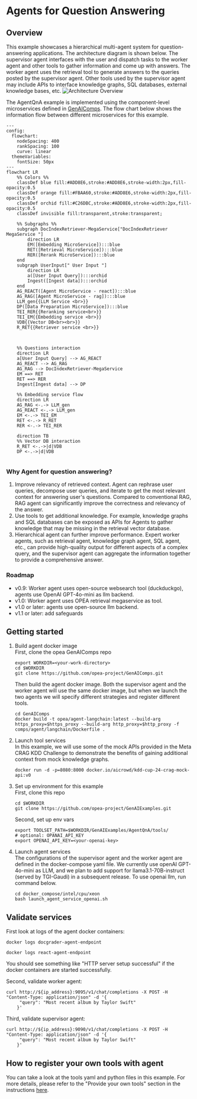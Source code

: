 # Agents for Question Answering

## Overview

This example showcases a hierarchical multi-agent system for question-answering applications. The architecture diagram is shown below. The supervisor agent interfaces with the user and dispatch tasks to the worker agent and other tools to gather information and come up with answers. The worker agent uses the retrieval tool to generate answers to the queries posted by the supervisor agent. Other tools used by the supervisor agent may include APIs to interface knowledge graphs, SQL databases, external knowledge bases, etc.
![Architecture Overview](assets/agent_qna_arch.png)

The AgentQnA example is implemented using the component-level microservices defined in [GenAIComps](https://github.com/opea-project/GenAIComps). The flow chart below shows the information flow between different microservices for this example.

```mermaid
---
config:
  flowchart:
    nodeSpacing: 400
    rankSpacing: 100
    curve: linear
  themeVariables:
    fontSize: 50px
---
flowchart LR
    %% Colors %%
    classDef blue fill:#ADD8E6,stroke:#ADD8E6,stroke-width:2px,fill-opacity:0.5
    classDef orange fill:#FBAA60,stroke:#ADD8E6,stroke-width:2px,fill-opacity:0.5
    classDef orchid fill:#C26DBC,stroke:#ADD8E6,stroke-width:2px,fill-opacity:0.5
    classDef invisible fill:transparent,stroke:transparent;

    %% Subgraphs %%
    subgraph DocIndexRetriever-MegaService["DocIndexRetriever MegaService "]
        direction LR
        EM([Embedding MicroService]):::blue
        RET([Retrieval MicroService]):::blue
        RER([Rerank MicroService]):::blue
    end
    subgraph UserInput[" User Input "]
        direction LR
        a([User Input Query]):::orchid
        Ingest([Ingest data]):::orchid
    end
    AG_REACT([Agent MicroService - react]):::blue
    AG_RAG([Agent MicroService - rag]):::blue
    LLM_gen{{LLM Service <br>}}
    DP([Data Preparation MicroService]):::blue
    TEI_RER{{Reranking service<br>}}
    TEI_EM{{Embedding service <br>}}
    VDB{{Vector DB<br><br>}}
    R_RET{{Retriever service <br>}}



    %% Questions interaction
    direction LR
    a[User Input Query] --> AG_REACT
    AG_REACT --> AG_RAG
    AG_RAG --> DocIndexRetriever-MegaService
    EM ==> RET
    RET ==> RER
    Ingest[Ingest data] --> DP

    %% Embedding service flow
    direction LR
    AG_RAG <-.-> LLM_gen
    AG_REACT <-.-> LLM_gen
    EM <-.-> TEI_EM
    RET <-.-> R_RET
    RER <-.-> TEI_RER

    direction TB
    %% Vector DB interaction
    R_RET <-.->|d|VDB
    DP <-.->|d|VDB


```

### Why Agent for question answering?

1. Improve relevancy of retrieved context.
   Agent can rephrase user queries, decompose user queries, and iterate to get the most relevant context for answering user's questions. Compared to conventional RAG, RAG agent can significantly improve the correctness and relevancy of the answer.
2. Use tools to get additional knowledge.
   For example, knowledge graphs and SQL databases can be exposed as APIs for Agents to gather knowledge that may be missing in the retrieval vector database.
3. Hierarchical agent can further improve performance.
   Expert worker agents, such as retrieval agent, knowledge graph agent, SQL agent, etc., can provide high-quality output for different aspects of a complex query, and the supervisor agent can aggregate the information together to provide a comprehensive answer.

### Roadmap

- v0.9: Worker agent uses open-source websearch tool (duckduckgo), agents use OpenAI GPT-4o-mini as llm backend.
- v1.0: Worker agent uses OPEA retrieval megaservice as tool.
- v1.0 or later: agents use open-source llm backend.
- v1.1 or later: add safeguards

## Getting started

1. Build agent docker image </br>
   First, clone the opea GenAIComps repo

   ```
   export WORKDIR=<your-work-directory>
   cd $WORKDIR
   git clone https://github.com/opea-project/GenAIComps.git
   ```

   Then build the agent docker image. Both the supervisor agent and the worker agent will use the same docker image, but when we launch the two agents we will specify different strategies and register different tools.

   ```
   cd GenAIComps
   docker build -t opea/agent-langchain:latest --build-arg https_proxy=$https_proxy --build-arg http_proxy=$http_proxy -f comps/agent/langchain/Dockerfile .
   ```

2. Launch tool services </br>
   In this example, we will use some of the mock APIs provided in the Meta CRAG KDD Challenge to demonstrate the benefits of gaining additional context from mock knowledge graphs.

   ```
   docker run -d -p=8080:8000 docker.io/aicrowd/kdd-cup-24-crag-mock-api:v0
   ```

3. Set up environment for this example </br>
   First, clone this repo

   ```
   cd $WORKDIR
   git clone https://github.com/opea-project/GenAIExamples.git
   ```

   Second, set up env vars

   ```
   export TOOLSET_PATH=$WORKDIR/GenAIExamples/AgentQnA/tools/
   # optional: OPANAI_API_KEY
   export OPENAI_API_KEY=<your-openai-key>
   ```

4. Launch agent services</br>
   The configurations of the supervisor agent and the worker agent are defined in the docker-compose yaml file. We currently use openAI GPT-4o-mini as LLM, and we plan to add support for llama3.1-70B-instruct (served by TGI-Gaudi) in a subsequent release.
   To use openai llm, run command below.

   ```
   cd docker_compose/intel/cpu/xeon
   bash launch_agent_service_openai.sh
   ```

## Validate services

First look at logs of the agent docker containers:

```
docker logs docgrader-agent-endpoint
```

```
docker logs react-agent-endpoint
```

You should see something like "HTTP server setup successful" if the docker containers are started successfully.</p>

Second, validate worker agent:

```
curl http://${ip_address}:9095/v1/chat/completions -X POST -H "Content-Type: application/json" -d '{
     "query": "Most recent album by Taylor Swift"
    }'
```

Third, validate supervisor agent:

```
curl http://${ip_address}:9090/v1/chat/completions -X POST -H "Content-Type: application/json" -d '{
     "query": "Most recent album by Taylor Swift"
    }'
```

## How to register your own tools with agent

You can take a look at the tools yaml and python files in this example. For more details, please refer to the "Provide your own tools" section in the instructions [here](https://github.com/opea-project/GenAIComps/tree/main/comps/agent/langchain/README.md#5-customize-agent-strategy).
